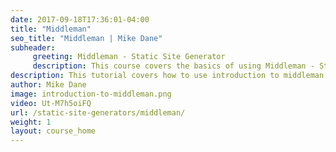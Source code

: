 ```yaml
---
date: 2017-09-18T17:36:01-04:00
title: "Middleman"
seo_title: "Middleman | Mike Dane"
subheader:
     greeting: Middleman - Static Site Generator
     description: This course covers the basics of using Middleman - Static Site Generator. Work your way through the videos/articles and I'll teach you everything you need to know to create a professional and scalable website or blog!
description: This tutorial covers how to use introduction to middleman in Middleman -  Static Site Generator.
author: Mike Dane
image: introduction-to-middleman.png
video: Ut-M7h5oiFQ
url: /static-site-generators/middleman/
weight: 1
layout: course_home
---
```

